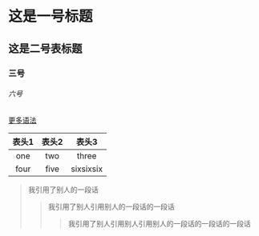 # 这是一号标题
## 这是二号表标题
### 三号
###### 六号

[更多语法](https://daringfireball.net/projects/markdown/syntax)

|表头1|表头2|表头3|
|:-:|:-:|:-:|
|one|two|three|
|four|five|sixsixsix|


> 我引用了别人的一段话
>> 我引用了别人引用别人的一段话的一段话
>>> 我引用了别人引用别人引用别人的一段话的一段话的一段话

